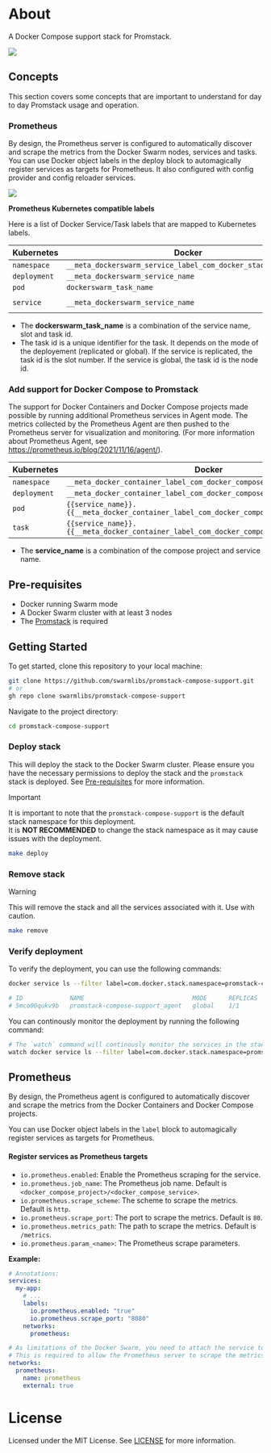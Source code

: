 # About
A Docker Compose support stack for Promstack.

<picture>
  <source media="(prefers-color-scheme: dark)" srcset="https://github.com/user-attachments/assets/c9d17547-df5a-47be-9c2c-e4fa280716f5">
  <source media="(prefers-color-scheme: light)" srcset="https://github.com/user-attachments/assets/d7089364-3757-4bb9-8804-0e4b6016a30b">
  <img src="https://github.com/user-attachments/assets/d7089364-3757-4bb9-8804-0e4b6016a30b">
</picture>

## Concepts

This section covers some concepts that are important to understand for day to day Promstack usage and operation.

### Prometheus

By design, the Prometheus server is configured to automatically discover and scrape the metrics from the Docker Swarm nodes, services and tasks. You can use Docker object labels in the deploy block to automagically register services as targets for Prometheus. It also configured with config provider and config reloader services.

<picture>
  <source media="(prefers-color-scheme: dark)" srcset="https://github.com/user-attachments/assets/59d6c0ec-d24a-443d-8cfe-4e85f296578b">
  <source media="(prefers-color-scheme: light)" srcset="https://github.com/user-attachments/assets/4e17f0d7-22d1-44d7-9318-d5e58baf9580">
  <img src="https://github.com/user-attachments/assets/4e17f0d7-22d1-44d7-9318-d5e58baf9580">
</picture>

**Prometheus Kubernetes compatible labels**

Here is a list of Docker Service/Task labels that are mapped to Kubernetes labels.

| Kubernetes   | Docker                                                        | Scrape config                    |
| ------------ | ------------------------------------------------------------- | -------------------------------- |
| `namespace`  | `__meta_dockerswarm_service_label_com_docker_stack_namespace` |                                  |
| `deployment` | `__meta_dockerswarm_service_name`                             |                                  |
| `pod`        | `dockerswarm_task_name`                                       | `dockerswarm/services`           |
| `service`    | `__meta_dockerswarm_service_name`                             | `dockerswarm/services-endpoints` |

* The **dockerswarm_task_name** is a combination of the service name, slot and task id.
* The task id is a unique identifier for the task. It depends on the mode of the deployement (replicated or global). If the service is replicated, the task id is the slot number. If the service is global, the task id is the node id.

### Add support for Docker Compose to Promstack

The support for Docker Containers and Docker Compose projects made possible by running additional Prometheus services in Agent mode. The metrics collected by the Prometheus Agent are then pushed to the Prometheus server for visualization and monitoring. (For more information about Prometheus Agent, see https://prometheus.io/blog/2021/11/16/agent/).

| Kubernetes   | Docker                                                                                   |
| ------------ | ---------------------------------------------------------------------------------------- |
| `namespace`  | `__meta_docker_container_label_com_docker_compose_project`                               |
| `deployment` | `__meta_docker_container_label_com_docker_compose_project`                               |
| `pod`        | `{{service_name}}.{{__meta_docker_container_label_com_docker_compose_container_number}}` |
| `task`       | `{{service_name}}.{{__meta_docker_container_label_com_docker_compose_container_number}}` |

* The **service_name** is a combination of the compose project and service name.

## Pre-requisites

- Docker running Swarm mode
- A Docker Swarm cluster with at least 3 nodes
- The [Promstack](https://github.com/swarmlibs/promstack) is required

## Getting Started
To get started, clone this repository to your local machine:
```sh
git clone https://github.com/swarmlibs/promstack-compose-support.git
# or
gh repo clone swarmlibs/promstack-compose-support
```

Navigate to the project directory:
```sh
cd promstack-compose-support
```

### Deploy stack

This will deploy the stack to the Docker Swarm cluster. Please ensure you have the necessary permissions to deploy the stack and the `promstack` stack is deployed. See [Pre-requisites](#pre-requisites) for more information.

> [!IMPORTANT]
> It is important to note that the `promstack-compose-support` is the default stack namespace for this deployment.  
> It is **NOT RECOMMENDED** to change the stack namespace as it may cause issues with the deployment.

```sh
make deploy
```

### Remove stack

> [!WARNING]
> This will remove the stack and all the services associated with it. Use with caution.

```sh
make remove
```

### Verify deployment

To verify the deployment, you can use the following commands:

```sh
docker service ls --filter label=com.docker.stack.namespace=promstack-compose-support

# ID             NAME                              MODE      REPLICAS   IMAGE                     PORTS
# 5mco00qukv9b   promstack-compose-support_agent   global    1/1        prom/prometheus:v2.53.1
```

You can continously monitor the deployment by running the following command:

```sh
# The `watch` command will continously monitor the services in the stack and update the output every 2 seconds.
watch docker service ls --filter label=com.docker.stack.namespace=promstack-compose-support
```

## Prometheus

By design, the Prometheus agent is configured to automatically discover and scrape the metrics from the Docker Containers and Docker Compose projects.

You can use Docker object labels in the `label` block to automagically register services as targets for Prometheus.

#### Register services as Prometheus targets

- `io.prometheus.enabled`: Enable the Prometheus scraping for the service.
- `io.prometheus.job_name`: The Prometheus job name. Default is `<docker_compose_project>/<docker_compose_service>`.
- `io.prometheus.scrape_scheme`: The scheme to scrape the metrics. Default is `http`.
- `io.prometheus.scrape_port`: The port to scrape the metrics. Default is `80`.
- `io.prometheus.metrics_path`: The path to scrape the metrics. Default is `/metrics`.
- `io.prometheus.param_<name>`: The Prometheus scrape parameters.

**Example:**

```yaml
# Annotations:
services:
  my-app:
    # ...
    labels:
      io.prometheus.enabled: "true"
      io.prometheus.scrape_port: "8080"
    networks:
      prometheus:

# As limitations of the Docker Swarm, you need to attach the service to the prometheus network.
# This is required to allow the Prometheus server to scrape the metrics.
networks:
  prometheus:
    name: prometheus
    external: true
```

# License

Licensed under the MIT License. See [LICENSE](LICENSE) for more information.
